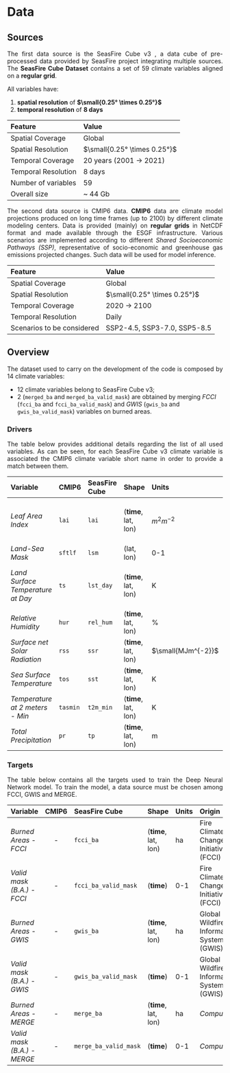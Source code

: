 # Data

## Sources

<p align="justify"> The first data source is the <a href="https://zenodo.org/records/8055879" style="text-decoration:none"> SeasFire Cube v3 </a>, a data cube of pre-processed data provided by SeasFire project integrating multiple sources. The <b>SeasFire Cube Dataset</b> contains a set of 59 climate variables aligned on a <b>regular grid</b>.</p>

All variables have:

1. **spatial resolution** of  **$\small{0.25° \times 0.25°}$**
1. **temporal resolution** of **8 days**

|                Feature             |            Value             |
|                :--                 |             :--              |
|          Spatial Coverage          |            Global            |
|         Spatial Resolution         | $\small{0.25° \times 0.25°}$ |
|         Temporal Coverage          | 20 years (2001 &rarr; 2021)  |
|        Temporal Resolution         |            8 days            |
|        Number of variables         |              59              |
|          Overall size              |           ~ 44 Gb            |

<p align="justify"> The second data source is <a href="https://esgf-node.llnl.gov/projects/cmip6/" style="text-decoration:none">CMIP6</a> data. <b>CMIP6</b> data are climate model projections produced on long time frames (up to 2100) by different climate modeling centers. Data is provided (mainly) on <b>regular grids</b> in NetCDF format and made available through the ESGF infrastructure. Various scenarios are implemented according to different <i>Shared Socioeconomic Pathways (SSP)</i>, representative of socio-economic and greenhouse gas emissions projected changes. Such data will be used for model inference.</p>

|                Feature             |            Value             |
|                :--                 |             :--              |
|          Spatial Coverage          |            Global            |
|         Spatial Resolution         | $\small{0.25° \times 0.25°}$ |
|         Temporal Coverage          |      2020 &rarr; 2100        |
|        Temporal Resolution         |            Daily             |
|     Scenarios to be considered     | SSP2-4.5, SSP3-7.0, SSP5-8.5 |

## Overview

<p align="justify"> The dataset used to carry on the development of the code is composed by 14 climate variables: </p>

- 12 climate variables belong to SeasFire Cube v3;
- 2 (`merged_ba` and `merged_ba_valid_mask`) are obtained by merging _FCCI_ (`fcci_ba` and `fcci_ba_valid_mask`) and _GWIS_ (`gwis_ba` and `gwis_ba_valid_mask`) variables on burned areas.

### Drivers

<p align="justify"> The table below provides additional details regarding the list of all used variables. As can be seen, for each SeasFire Cube v3 climate variable is associated the CMIP6 climate variable short name in order to provide a match between them.</p>

| Variable | CMIP6 | SeasFire Cube | Shape | Units |  Origin |
| :--- | :--- | :--- | :--- | :--- |  :--- |
| _Leaf Area Index_ | `lai` | `lai` | (**time**, lat, lon) | $\textit{m}^2 \textit{m}^{-2}$ | Nasa MODIS MOD11C1, MOD13C1, MCD15A2 |
| _Land-Sea Mask_ | `sftlf` | `lsm` | (lat, lon) | 0-1 | ERA5 |
| _Land Surface Temperature at Day_ | `ts` | `lst_day` | (**time**, lat, lon) | K | Nasa MODIS MOD11C1, MOD13C1, MCD15A2 |
| _Relative Humidity_ | `hur` | `rel_hum` | (**time**, lat, lon) | % | ERA5 |
| _Surface net Solar Radiation_ | `rss` | `ssr` | (**time**, lat, lon) | $\small{MJm^{-2}}$  |ERA5 |
| _Sea Surface Temperature_ | `tos` | `sst` | (**time**, lat, lon) | K | ERA5 |
| _Temperature at 2 meters - Min_ | `tasmin` | `t2m_min` | (**time**, lat, lon) | K | ERA5 |
| _Total Precipitation_ | `pr` | `tp` | (**time**, lat, lon) | m | ERA5 |

### Targets

<p align="justify"> The table below contains all the targets used to train the Deep Neural Network model. To train the model, a data source must be chosen among FCCI, GWIS and MERGE.</p>

| Variable | CMIP6 | SeasFire Cube | Shape | Units | Origin |
| :--- | :---: | :--- | :--- | :--- | :--- |
| _Burned Areas - FCCI_ | - | `fcci_ba` | (**time**, lat, lon) | ha | Fire Climate Change Initiative (FCCI) |
| _Valid mask (B.A.) - FCCI_ | - | `fcci_ba_valid_mask` | (**time**) | 0-1 | Fire Climate Change Initiative (FCCI) |
| _Burned Areas - GWIS_ | - | `gwis_ba` | (**time**, lat, lon) | ha | Global Wildfire Information System  (GWIS) |
| _Valid mask (B.A.) - GWIS_ | - | `gwis_ba_valid_mask` | (**time**) | 0-1 | Global Wildfire Information System  (GWIS) |
| _Burned Areas - MERGE_ | - | `merge_ba` | (**time**, lat, lon) | ha | _Computed_ |
| _Valid mask (B.A.) - MERGE_ | - | `merge_ba_valid_mask` | (**time**) | 0-1| _Computed_ |
